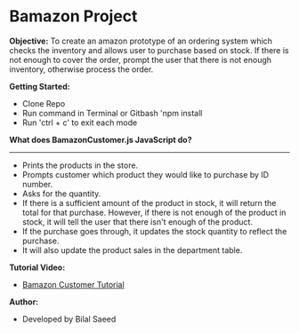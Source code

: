 

# Bamazon Project

**Objective:**
To create an amazon prototype of an ordering system which checks the inventory and allows user to purchase based on stock. If there is not enough to cover the order, prompt the user that there is not enough inventory, otherwise process the order.


**Getting Started:** 


* Clone Repo
* Run command in Terminal or Gitbash 'npm install
* Run 'ctrl + c' to exit each mode




**What does BamazonCustomer.js JavaScript do?**
______________________________________________________________________________________________________________________________
* Prints the products in the store.
* Prompts customer which product they would like to purchase by ID number.
* Asks for the quantity.
* If there is a sufficient amount of the product in stock, it will return the total for that purchase.
However, if there is not enough of the product in stock, it will tell the user that there isn't enough of the product.
* If the purchase goes through, it updates the stock quantity to reflect the purchase.
* It will also update the product sales in the department table.

**Tutorial Video:**
* [Bamazon Customer Tutorial](https://drive.google.com/file/d/1sw7hQ3EdoZ5EsdQ9nOlJrl726G2sSgT0/view?usp=sharing)

**Author:**
* Developed by Bilal Saeed
